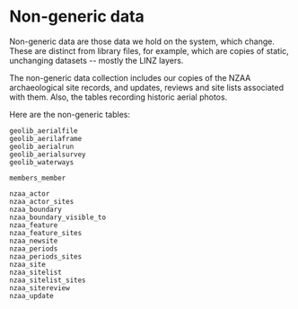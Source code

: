 Non-generic data
================

Non-generic data are those data we hold on the system, which
change. These are distinct from library files, for example, which are
copies of static, unchanging datasets -- mostly the LINZ layers.

The non-generic data collection includes our copies of the NZAA
archaeological site records, and updates, reviews and site lists
associated with them. Also, the tables recording historic aerial
photos.

Here are the non-generic tables:

    geolib_aerialfile
    geolib_aerilaframe
    geolib_aerialrun
    geolib_aerialsurvey
    geolib_waterways

    members_member

    nzaa_actor
    nzaa_actor_sites
    nzaa_boundary
    nzaa_boundary_visible_to
    nzaa_feature
    nzaa_feature_sites
    nzaa_newsite
    nzaa_periods
    nzaa_periods_sites
    nzaa_site
    nzaa_sitelist
    nzaa_sitelist_sites
    nzaa_sitereview
    nzaa_update


